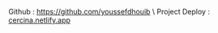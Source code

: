 Github : https://github.com/youssefdhouib \\
Project Deploy : [cercina.netlify.app](https://cercina.netlify.app/)


